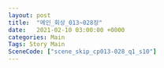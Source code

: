 ```yaml
---
layout: post
title:  "메인_회상_013~028장"
date:   2021-02-10 03:00:00 +0000
categories: Main
Tags: Story Main
SceneCode: ["scene_skip_cp013-028_q1_s10"]
---
```

